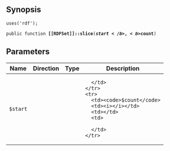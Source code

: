 ## Synopsis

<code>uses('rdf');</code>

<code>public function <b>[[RDFSet]]::slice</b>(<b>$start</b>, <b>$count</b>)</code>

## Parameters

<table>
  <thead>
    <tr>
      <th>Name</th>
      <th>Direction</th>
      <th>Type</th>
      <th>Description</th>
    </tr>
  </thead>
  <tbody>
    <tr>
      <td><code>$start</code>
      <td><i></i></td>
      <td></td>
      <td>

      </td>
    </tr>
    <tr>
      <td><code>$count</code>
      <td><i></i></td>
      <td></td>
      <td>

      </td>
    </tr>
  </tbody>
</table>


